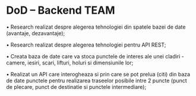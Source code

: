 # DoD – Backend TEAM

• Research realizat despre alegerea tehnologiei din spatele bazei de date (avantaje, dezavantaje);

• Research realizat despre alegerea tehnologiei pentru API REST;

• Creata baza de date care va stoca punctele de interes ale unei cladiri - camere, iesiri, scari, lifturi, holuri si dimensiunile lor;

• Realizat un API care interogheaza si prin care se pot prelua (citi) din baza de date punctele pentru realizarea traseelor posibile intre 2 puncte (punct de plecare, punct de destinatie si punctele intermediare);
